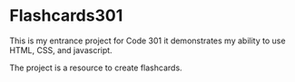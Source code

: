 # Flashcards301

This is my entrance project for Code 301 it demonstrates my ability to use HTML, CSS, and javascript.

The project is a resource to create flashcards.
